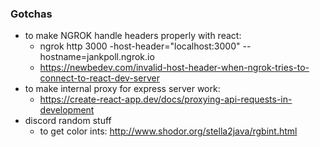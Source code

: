 ### Gotchas

- to make NGROK handle headers properly with react:
  - ngrok http 3000 -host-header="localhost:3000" --hostname=jankpoll.ngrok.io
  - https://newbedev.com/invalid-host-header-when-ngrok-tries-to-connect-to-react-dev-server
- to make internal proxy for express server work:
  - https://create-react-app.dev/docs/proxying-api-requests-in-development
- discord random stuff
  - to get color ints: http://www.shodor.org/stella2java/rgbint.html

